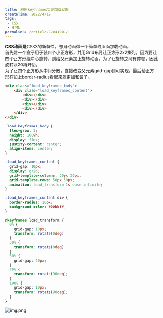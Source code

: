 ```yaml
---
title: 利用keyframes实现加载动画
createTime: 2022/4/19
tags:
 - CSS
 - HTML
permalink: /article/22041901/
---
```


**CSS动画是**CSS3的新特性，想用动画做一个简单的页面加载动画。<!-- more -->  
首先建一个盒子用于装四个小正方形，并用Grid布局让正方形2x2排列。因为要让四个正方形绕中心旋转，则给父元素加上旋转动画，为了让旋转之间有停顿，因此旋转从20再开始。  
为了让四个正方形从中间分散，直接改变父元素<span class="markdown-text-background-color">grid-gap</span>则可实现。最后给正方形在加上<span class="markdown-text-background-color">border-radius</span>看起来就更加和谐了。
```html
<div class="load_keyframes_body">
    <div class="load_keyframes_content">
        <div></div>
        <div></div>
        <div></div>
        <div></div>
    </div>
</div>
```
```css
.load_keyframes_body {
  flex-grow: 1;
  height: 100vh;
  display: flex;
  justify-content: center;
  align-items: center;
}

.load_keyframes_content {
  grid-gap: 10px;
  display: grid;
  grid-template-columns: 50px 50px;
  grid-template-rows: 50px 50px;
  animation: load_transform 1s ease infinite;
}

.load_keyframes_content div {
  border-radius: 10px;
  background-color: #00bbff;
}

@keyframes load_transform {
  0% {
    grid-gap: 10px;
    transform: rotate(0deg);
  }
  30% {
    transform: rotate(0deg);
  }
  50% {
    grid-gap: 40px;
  }
  70% {
    transform: rotate(90deg);
  }
  100% {
    grid-gap: 10px;
    transform: rotate(90deg);
  }
}
```
![img.png](https://wx4.sinaimg.cn/large/006oZMAtly1hvbao5ljjpg308g07y4bx.gif)
